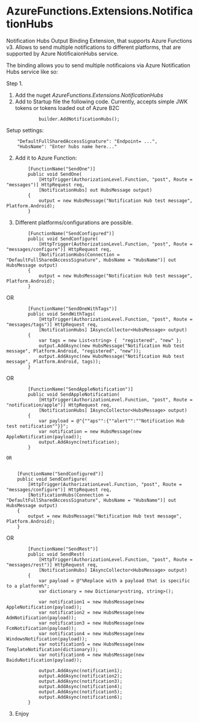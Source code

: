 # AzureFunctions.Extensions.NotificationHubs

Notification Hubs Output Binding Extension, that supports Azure Functions v3. Allows to send multiple notifications
to different platforms, that are supported by Azure NotificaionHubs service.

The binding allows you to send multiple notificaions via Azure Notification Hubs service like so:

Step 1.
1. Add the nuget *AzureFunctions.Extensions.NotificationHubs*
2. Add to Startup file the following code.  Currently, accepts simple JWK tokens or tokens loaded out of Azure B2C

```
            builder.AddNotificationHubs();
```
Setup settings:

```
    "DefaultFullSharedAccessSignature": "Endpoint= ...",
    "HubsName": "Enter hubs name here..."
```



2. Add it to Azure Function:

```
        [FunctionName("SendOne")]
        public void SendOne(
            [HttpTrigger(AuthorizationLevel.Function, "post", Route = "messages")] HttpRequest req,
            [NotificationHubs] out HubsMessage output)
        {
            output = new HubsMessage("Notification Hub test message", Platform.Android);
        }
```

3. Different platforms/configurations are possible.


```
        [FunctionName("SendConfigured")]
        public void SendConfigure(
            [HttpTrigger(AuthorizationLevel.Function, "post", Route = "messages/configure")] HttpRequest req,
            [NotificationHubs(Connection = "DefaultFullSharedAccessSignature", HubsName = "HubsName")] out HubsMessage output)
        {
            output = new HubsMessage("Notification Hub test message", Platform.Android);
        }
```

OR


```
        [FunctionName("SendOneWithTags")]
        public void SendWithTags(
            [HttpTrigger(AuthorizationLevel.Function, "post", Route = "messages/tags")] HttpRequest req,
            [NotificationHubs] IAsyncCollector<HubsMessage> output)
        {
            var tags = new List<string> {  "registered", "new" };
            output.AddAsync(new HubsMessage("Notification Hub test message", Platform.Android, "registered", "new"));
            output.AddAsync(new HubsMessage("Notification Hub test message", Platform.Android, tags));
        }
```


OR


```
        [FunctionName("SendAppleNotification")]
        public void SendAppleNotification(
            [HttpTrigger(AuthorizationLevel.Function, "post", Route = "notification/apple")] HttpRequest req,
            [NotificationHubs] IAsyncCollector<HubsMessage> output)
        {
            var payload = @"{""aps"":{""alert"":""Notification Hub test notification""}}";
            var notification = new HubsMessage(new AppleNotification(payload));
            output.AddAsync(notification);
        }
        
OR


```
        [FunctionName("SendConfigured")]
        public void SendConfigure(
            [HttpTrigger(AuthorizationLevel.Function, "post", Route = "messages/configure")] HttpRequest req,
            [NotificationHubs(Connection = "DefaultFullSharedAccessSignature", HubsName = "HubsName")] out HubsMessage output)
        {
            output = new HubsMessage("Notification Hub test message", Platform.Android);
        }
        
OR


```
        [FunctionName("SendRest")]
        public void SendRest(
            [HttpTrigger(AuthorizationLevel.Function, "post", Route = "messages/rest")] HttpRequest req,
            [NotificationHubs] IAsyncCollector<HubsMessage> output)
        {
            var payload = @"%Replace with a payload that is specific to a platform%";
            var dictionary = new Dictionary<string, string>();

            var notification1 = new HubsMessage(new AppleNotification(payload));
            var notification2 = new HubsMessage(new AdmNotification(payload));
            var notification3 = new HubsMessage(new FcmNotification(payload));
            var notification4 = new HubsMessage(new WindowsNotification(payload));
            var notification5 = new HubsMessage(new TemplateNotification(dictionary));
            var notification6 = new HubsMessage(new BaiduNotification(payload));

            output.AddAsync(notification1);
            output.AddAsync(notification2);
            output.AddAsync(notification3);
            output.AddAsync(notification4);
            output.AddAsync(notification5);
            output.AddAsync(notification6);
        }
```


3.  Enjoy




